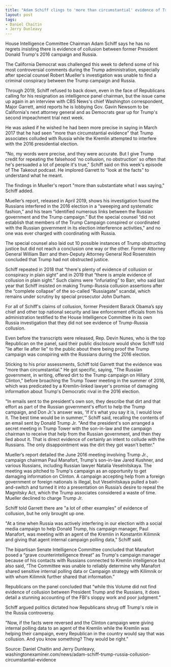 ```yaml
---
title: "Adam Schiff clings to 'more than circumstantial' evidence of Trump-Russia collusion"
layout: post
tags:
- Daniel Chaitin
- Jerry Dunleavy
---
```


House Intelligence Committee Chairman Adam Schiff says he has no regrets insisting there is evidence of collusion between former President Donald Trump's 2016 campaign and Russia.

The California Democrat was challenged this week to defend some of his most controversial comments during the Trump administration, especially after special counsel Robert Mueller's investigation was unable to find a criminal conspiracy between the Trump campaign and Russia.

Through 2019, Schiff refused to back down, even in the face of Republicans calling for his resignation as intelligence panel chairman, but the issue came up again in an interview with CBS News's chief Washington correspondent, Major Garrett, amid reports he is lobbying Gov. Gavin Newsom to be California's next attorney general and as Democrats gear up for Trump's second impeachment trial next week.

He was asked if he wished he had been more precise in saying in March 2017 that he had seen "more than circumstantial evidence" that Trump associates colluded with Russia while the Kremlin attempted to interfere with the 2016 presidential election.

"No, my words were precise, and they were accurate. But I give Trump credit for repeating the falsehood 'no collusion, no obstruction' so often that he's persuaded a lot of people it's true," Schiff said on this week's episode of The Takeout podcast. He implored Garrett to "look at the facts" to understand what he meant.

The findings in Mueller's report "more than substantiate what I was saying," Schiff added.

Mueller’s report, released in April 2019, shows his investigation found the Russians interfered in the 2016 election in a “sweeping and systematic fashion,” and his team “identified numerous links between the Russian government and the Trump campaign.” But the special counsel “did not establish that members of the Trump Campaign conspired or coordinated with the Russian government in its election interference activities," and no one was ever charged with coordinating with Russia.

The special counsel also laid out 10 possible instances of Trump obstructing justice but did not reach a conclusion one way or the other. Former Attorney General William Barr and then-Deputy Attorney General Rod Rosenstein concluded that Trump had not obstructed justice.

Schiff repeated in 2018 that “there's plenty of evidence of collusion or conspiracy in plain sight” and in 2019 that “there is ample evidence of collusion in plain sight.” Such claims were “infuriating” to Barr, who said last year that Schiff insisted on making Trump-Russia collusion assertions after the “complete collapse” of the so-called “Russiagate” scandal, which remains under scrutiny by special prosecutor John Durham.

For all of Schiff's claims of collusion, former President Barack Obama’s spy chief and other top national security and law enforcement officials from his administration testified to the House Intelligence Committee in its own Russia investigation that they did not see evidence of Trump-Russia collusion.

Even before the transcripts were released, Rep. Devin Nunes, who is the top Republican on the panel, said their public disclosure would show Schiff told "lie after lie after lie" to the public about there being proof the Trump campaign was conspiring with the Russians during the 2016 election.

Sticking to his prior assessments, Schiff told Garrett that the evidence was "more than circumstantial." He got specific, saying, "The Russian government, in writing, offered dirt to the Trump campaign on Hillary Clinton," before broaching the Trump Tower meeting in the summer of 2016, which was predicated by a Kremlin-linked lawyer's promise of damaging information about Trump's Democratic rival in the 2016 election.

"In emails sent to the president's own son, they describe that dirt and that effort as part of the Russian government's effort to help the Trump campaign, and Don Jr.'s answer was, 'If it's what you say it is, I would love it. The best time would be in summer,'" Schiff said, recalling the contents of an email sent by Donald Trump Jr. "And the president's son arranged a secret meeting in Trump Tower with the son-in-law and the campaign chairman to receive that help from the Russian government, and then they lied about it. That is direct evidence of certainly an intent to collude with the Russians. The only disappointment was the dirt they got wasn't better."

Mueller’s report detailed the June 2016 meeting involving Trump Jr., campaign chairman Paul Manafort, Trump's son-in-law Jared Kushner, and various Russians, including Russian lawyer Natalia Veselnitskaya. The meeting was pitched to Trump's campaign as an opportunity to get damaging information on Clinton. A campaign accepting help from a foreign government or foreign nationals is illegal, but Veselnitskaya pulled a bait-and-switch and turned it into a presentation on Russia’s desire to repeal the Magnitsky Act, which the Trump associates considered a waste of time. Mueller declined to charge Trump Jr.

Schiff told Garrett there are "a lot of other examples" of evidence of collusion, but he only brought up one.

"At a time when Russia was actively interfering in our election with a social media campaign to help Donald Trump, his campaign manager, Paul Manafort, was meeting with an agent of the Kremlin in Konstantin Kilimnik and giving that agent internal campaign polling data," Schiff said.

The bipartisan Senate Intelligence Committee concluded that Manafort posed a “grave counterintelligence threat” as Trump's campaign manager because of his contacts with Russians connected to Kremlin intelligence but also said, “The Committee was unable to reliably determine why Manafort shared sensitive internal polling data or Campaign strategy with Kilimnik or with whom Kilimnik further shared that information.”

Republicans on the panel concluded that “while this Volume did not find evidence of collusion between President Trump and the Russians, it does detail a stunning accounting of the FBl's sloppy work and poor judgment.”

Schiff argued politics dictated how Republicans shrug off Trump's role in the Russia controversy.

"Now, if the facts were reversed and the Clinton campaign were giving internal polling data to an agent of the Kremlin while the Kremlin was helping their campaign, every Republican in the country would say that was collusion. And you know something? They would be right."

Source: Daniel Chaitin and Jerry Dunleavy, washingtonexaminer.com/news/adam-schiff-trump-russia-collusion-circumstantial-evidence

